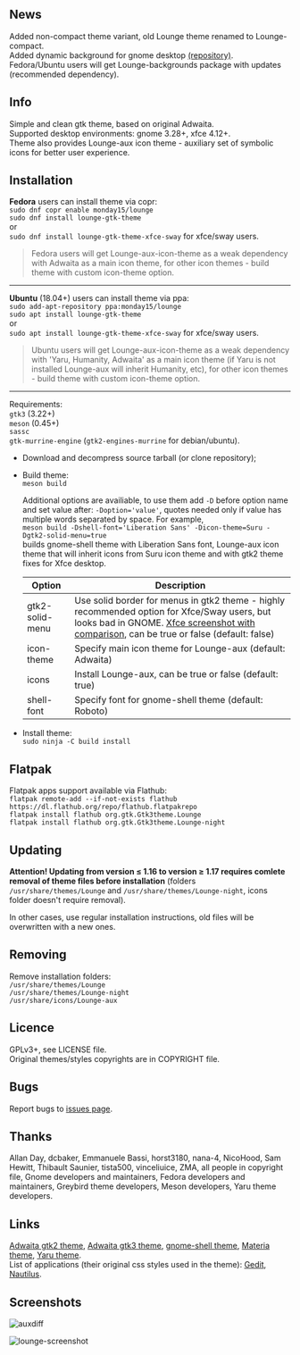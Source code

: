 ## News
Added non-compact theme variant, old Lounge theme renamed to Lounge-compact.  
Added dynamic background for gnome desktop [(repository)](https://github.com/monday15/lounge-backgrounds). Fedora/Ubuntu users will get Lounge-backgrounds package with updates (recommended dependency).

## Info
Simple and clean gtk theme, based on original Adwaita.  
Supported desktop environments: gnome 3.28+, xfce 4.12+.  
Theme also provides Lounge-aux icon theme - auxiliary set of symbolic icons for better user experience.
 
## Installation
**Fedora** users can install theme via copr:  
`sudo dnf copr enable monday15/lounge`  
`sudo dnf install lounge-gtk-theme`  
or  
`sudo dnf install lounge-gtk-theme-xfce-sway` for xfce/sway users.

> Fedora users will get Lounge-aux-icon-theme as a weak dependency with Adwaita as a main icon theme, for other icon themes - build theme with custom icon-theme option.
---

**Ubuntu** (18.04+) users can install theme via ppa:  
`sudo add-apt-repository ppa:monday15/lounge`  
`sudo apt install lounge-gtk-theme`  
or  
`sudo apt install lounge-gtk-theme-xfce-sway` for xfce/sway users.

> Ubuntu users will get Lounge-aux-icon-theme as a weak dependency with 'Yaru, Humanity, Adwaita' as a main icon theme (if Yaru is not installed Lounge-aux will inherit Humanity, etc), for other icon themes - build theme with custom icon-theme option.
---

Requirements:  
`gtk3` (3.22+)   
`meson` (0.45+)  
`sassc`  
`gtk-murrine-engine` (`gtk2-engines-murrine` for debian/ubuntu).

- Download and decompress source tarball (or clone repository);
- Build theme:  
`meson build` 
 
  Additional options are availiable, to use them add `-D` before option name and set value after: `-Doption='value'`, quotes needed only if value has multiple words separated by space. For example,  
`meson build -Dshell-font='Liberation Sans' -Dicon-theme=Suru -Dgtk2-solid-menu=true`  
builds gnome-shell theme with Liberation Sans font, Lounge-aux icon theme that will inherit icons from Suru icon theme and with gtk2 theme fixes for Xfce desktop.

  Option | Description
  --- | ---
  gtk2-solid-menu | Use solid border for menus in gtk2 theme - highly recommended option for Xfce/Sway users, but looks bad in GNOME. [Xfce screenshot with comparison](https://user-images.githubusercontent.com/42862490/54489243-230b9280-48cc-11e9-9191-7912a4ef328f.png), can be true or false (default: false)
  icon-theme | Specify main icon theme for Lounge-aux (default: Adwaita)
  icons | Install Lounge-aux, can be true or false (default: true)
  shell-font | Specify font for gnome-shell theme (default: Roboto)

- Install theme:  
`sudo ninja -C build install`

## Flatpak
Flatpak apps support available via Flathub:  
`flatpak remote-add --if-not-exists flathub https://dl.flathub.org/repo/flathub.flatpakrepo`  
`flatpak install flathub org.gtk.Gtk3theme.Lounge`  
`flatpak install flathub org.gtk.Gtk3theme.Lounge-night`

## Updating
**Attention! Updating from version ≤ 1.16 to version ≥ 1.17 requires comlete removal of theme files before installation** (folders `/usr/share/themes/Lounge` and `/usr/share/themes/Lounge-night`, icons folder doesn't require removal).

In other cases, use regular installation instructions, old files will be overwritten with a new ones.

## Removing
Remove installation folders:  
`/usr/share/themes/Lounge`  
`/usr/share/themes/Lounge-night`  
`/usr/share/icons/Lounge-aux`

## Licence
GPLv3+, see LICENSE file.  
Original themes/styles copyrights are in COPYRIGHT file.

## Bugs
Report bugs to [issues page](https://github.com/monday15/lounge-gtk-theme/issues).

## Thanks
Allan Day, dcbaker, Emmanuele Bassi, horst3180, nana-4, NicoHood, Sam Hewitt, Thibault Saunier, tista500, vinceliuice, ZMA, all people in copyright file, Gnome developers and maintainers, Fedora developers and maintainers, Greybird theme developers, Meson developers, Yaru theme developers.

## Links
[Adwaita gtk2 theme](https://gitlab.gnome.org/GNOME/gnome-themes-extra), [Adwaita gtk3 theme](https://gitlab.gnome.org/GNOME/gtk), [gnome-shell theme](https://gitlab.gnome.org/GNOME/gnome-shell), [Materia theme](https://github.com/nana-4/materia-theme), [Yaru theme](https://github.com/ubuntu/yaru).  
List of applications (their original css styles used in the theme): [Gedit](https://gitlab.gnome.org/GNOME/gedit), [Nautilus](https://gitlab.gnome.org/GNOME/nautilus).

## Screenshots
![auxdiff](https://user-images.githubusercontent.com/42862490/50310672-82702700-04c4-11e9-9e3c-e806dcc942eb.png)

![lounge-screenshot](https://user-images.githubusercontent.com/42862490/61176961-95bf1d00-a5e3-11e9-9d83-e9c992e4d1ab.png)
